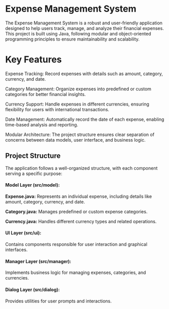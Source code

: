# **Expense Management System**

The Expense Management System is a robust and user-friendly application designed to help users track, manage, and analyze their financial expenses. This project is built using Java, following modular and object-oriented programming principles to ensure maintainability and scalability.

# **Key Features**

Expense Tracking: Record expenses with details such as amount, category, currency, and date.

Category Management: Organize expenses into predefined or custom categories for better financial insights.

Currency Support: Handle expenses in different currencies, ensuring flexibility for users with international transactions.

Date Management: Automatically record the date of each expense, enabling time-based analysis and reporting.

Modular Architecture: The project structure ensures clear separation of concerns between data models, user interface, and business logic.

## **Project Structure**

The application follows a well-organized structure, with each component serving a specific purpose:

#### **Model Layer (src/model):**

**Expense.java:** Represents an individual expense, including details like amount, category, currency, and date.

**Category.java:** Manages predefined or custom expense categories.

**Currency.java:** Handles different currency types and related operations.

#### **UI Layer (src/ui):**

Contains components responsible for user interaction and graphical interfaces.

#### **Manager Layer (src/manager):**

Implements business logic for managing expenses, categories, and currencies.

#### **Dialog Layer (src/dialog):**

Provides utilities for user prompts and interactions.